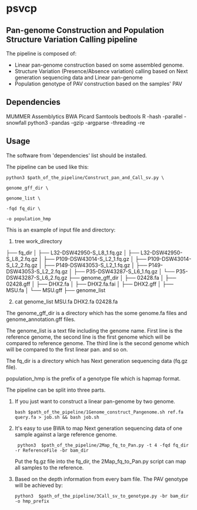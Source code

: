 # psvcp

## Pan-genome Construction and Population Structure Variation Calling pipeline

The pipeline  is composed of:

* Linear pan-genome construction based on some assembled genome.
* Structure Variation (Presence/Absence variation) calling based on Next generation sequencing data and Linear pan-genome
* Population genotype of PAV construction based on the samples' PAV

## Dependencies
MUMMER
Assemblytics
BWA
Picard
Samtools
bedtools
R
  -hash
  -parallel
  -snowfall
python3
  -pandas
  -gzip
  -argparse
  -threading
  -re

## Usage

The software from 'dependencies' list should be installed.

The pipeline can be used like this:

`python3 $path_of_the_pipeline/Construct_pan_and_Call_sv.py \`

`genome_gff_dir \`

`genome_list \`

`-fqd fq_dir \`

`-o population_hmp`

This is an example of input file and directory:

1. tree work_directory

├── fq_dir
│   ├── L32-DSW42950-S_L8_1.fq.gz
│   ├── L32-DSW42950-S_L8_2.fq.gz
│   ├── P109-DSW43014-S_L2_1.fq.gz
│   ├── P109-DSW43014-S_L2_2.fq.gz
│   ├── P149-DSW43053-S_L2_1.fq.gz
│   ├── P149-DSW43053-S_L2_2.fq.gz
│   ├── P35-DSW43287-S_L6_1.fq.gz
│   └── P35-DSW43287-S_L6_2.fq.gz
├── genome_gff_dir
│   ├── 02428.fa
│   ├── 02428.gff
│   ├── DHX2.fa
│   ├── DHX2.fa.fai
│   ├── DHX2.gff
│   ├── MSU.fa
│   └── MSU.gff
├── genome_list

2. cat genome_list
MSU.fa
   DHX2.fa
02428.fa

The genome_gff_dir is a directory which has the some genome.fa files and genome_annotation.gff files.

The genome_list is a text file including the genome name. First line is the reference genome, the second line is the first genome which will be compared to reference genome. The third line is the second genome which will be compared to the first linear pan. and so on. 

The fq_dir is a directory which has Next generation sequencing data (fq.gz file).

population_hmp is the prefix of a genotype file which is hapmap format.



The pipeline can be split into three parts.

1. If you just want to construct a linear pan-genome by two genome.

   `bash $path_of_the_pipeline/1Genome_construct_Pangenome.sh ref.fa query.fa > job.sh && bash job.sh`

2. It's easy to use BWA to map Next generation sequencing data of one sample against a large reference genome.

   ` python3  $path_of_the_pipeline/2Map_fq_to_Pan.py -t 4 -fqd fq_dir -r ReferenceFile -br bam_dir`

   Put the fq.gz file into the fq_dir, the 2Map_fq_to_Pan.py script can map all samples to the reference.

3. Based on the depth information from every bam file. The PAV genotype will be achieved by:

   `python3  $path_of_the_pipeline/3Call_sv_to_genotype.py -br bam_dir -o hmp_prefix`
